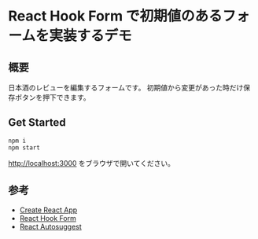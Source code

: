 # React Hook Form で初期値のあるフォームを実装するデモ

## 概要

日本酒のレビューを編集するフォームです。
初期値から変更があった時だけ保存ボタンを押下できます。

## Get Started

```shell
npm i
npm start
```

[http://localhost:3000](http://localhost:3000) をブラウザで開いてください。

## 参考

- [Create React App](https://github.com/facebook/create-react-app)
- [React Hook Form](https://react-hook-form.com/)
- [React Autosuggest](https://github.com/moroshko/react-autosuggest)
